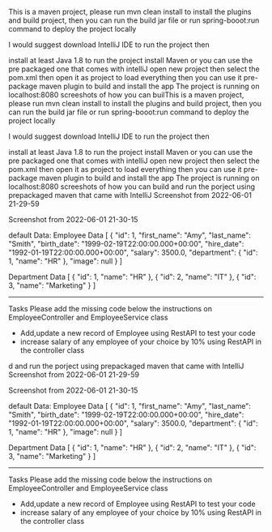 This is a maven project, please run mvn clean install to install the plugins and build project, then you can run the build jar file or run spring-booot:run command to deploy the project locally

I would suggest download IntelliJ IDE to run the project then

install at least Java 1.8 to run the project
install Maven or you can use the pre packaged one that comes with intelliJ
open new project then select the pom.xml then open it as project to load everything
then you can use it pre-package maven plugin to build and install the app
The project is running on localhost:8080
screeshots of how you can builThis is a maven project, please run mvn clean install to install the plugins and build project, then you can run the build jar file or run spring-booot:run command to deploy the project locally

I would suggest download IntelliJ IDE to run the project then

install at least Java 1.8 to run the project
install Maven or you can use the pre packaged one that comes with intelliJ
open new project then select the pom.xml then open it as project to load everything
then you can use it pre-package maven plugin to build and install the app
The project is running on localhost:8080
screeshots of how you can build and run the porject using prepackaged maven that came with IntelliJ Screenshot from 2022-06-01 21-29-59

Screenshot from 2022-06-01 21-30-15

default Data: Employee Data [ { "id": 1, "first_name": "Amy", "last_name": "Smith", "birth_date": "1999-02-19T22:00:00.000+00:00", "hire_date": "1992-01-19T22:00:00.000+00:00", "salary": 3500.0, "department": { "id": 1, "name": "HR" }, "image": null } ]

Department Data [ { "id": 1, "name": "HR" }, { "id": 2, "name": "IT" }, { "id": 3, "name": "Marketing" } ]

--------------------------------------------------------------------------------------------------------------
Tasks
Please add the missing code below the instructions on EmployeeController and EmployeeService class
- Add,update a new record of Employee using RestAPI to test your code
- increase salary of any employee of your choice by 10% using RestAPI in the controller class

d and run the porject using prepackaged maven that came with IntelliJ Screenshot from 2022-06-01 21-29-59

Screenshot from 2022-06-01 21-30-15

default Data: Employee Data [ { "id": 1, "first_name": "Amy", "last_name": "Smith", "birth_date": "1999-02-19T22:00:00.000+00:00", "hire_date": "1992-01-19T22:00:00.000+00:00", "salary": 3500.0, "department": { "id": 1, "name": "HR" }, "image": null } ]

Department Data [ { "id": 1, "name": "HR" }, { "id": 2, "name": "IT" }, { "id": 3, "name": "Marketing" } ]

--------------------------------------------------------------------------------------------------------------
Tasks
Please add the missing code below the instructions on EmployeeController and EmployeeService class
- Add,update a new record of Employee using RestAPI to test your code
- increase salary of any employee of your choice by 10% using RestAPI in the controller class

